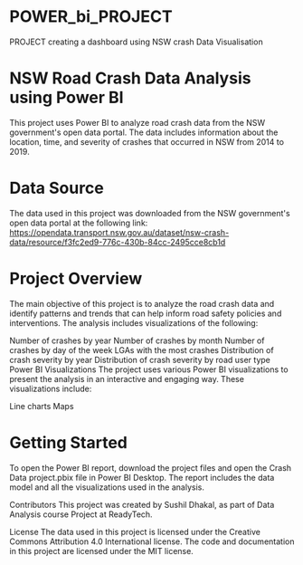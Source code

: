 # POWER_bi_PROJECT
PROJECT creating a dashboard using NSW crash Data Visualisation
# NSW Road Crash Data Analysis using Power BI
This project uses Power BI to analyze road crash data from the NSW government's open data portal. The data includes information about the location, time, and severity of crashes that occurred in NSW from 2014 to 2019.

# Data Source
The data used in this project was downloaded from the NSW government's open data portal at the following link: https://opendata.transport.nsw.gov.au/dataset/nsw-crash-data/resource/f3fc2ed9-776c-430b-84cc-2495cce8cb1d

# Project Overview
The main objective of this project is to analyze the road crash data and identify patterns and trends that can help inform road safety policies and interventions. The analysis includes visualizations of the following:

Number of crashes by year
Number of crashes by month
Number of crashes by day of the week
LGAs with the most crashes
Distribution of crash severity by year
Distribution of crash severity by road user type
Power BI Visualizations
The project uses various Power BI visualizations to present the analysis in an interactive and engaging way. These visualizations include:

Line charts
Maps

# Getting Started
To open the Power BI report, download the project files and open the Crash Data project.pbix file in Power BI Desktop. The report includes the data model and all the visualizations used in the analysis.

Contributors
This project was created by Sushil Dhakal, as part of Data Analysis course Project at ReadyTech.

License
The data used in this project is licensed under the Creative Commons Attribution 4.0 International license. The code and documentation in this project are licensed under the MIT license.
